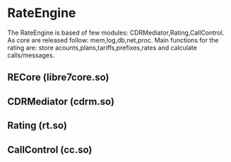 # RateEngine

The RateEngine is based of few modules: CDRMediator,Rating,CallControl.
As core are released follow: mem,log,db,net,proc.
Main functions for the rating are: store acounts,plans,tariffs,prefixes,rates and calculate calls/messages.

## RECore (libre7core.so)

## CDRMediator (cdrm.so)

## Rating (rt.so)

## CallControl (cc.so)


